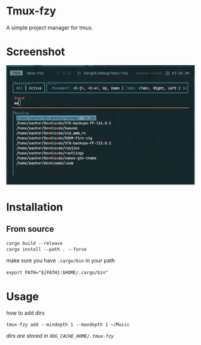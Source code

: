 # Tmux-fzy

A simple project manager for tmux.

# Screenshot

![](./Screenshot.png)

# Installation

## From source

```
cargo build --release
cargo install --path . --force
```

make sure you have `.cargo/bin` in your path

`export PATH="${PATH}:$HOME/.cargo/bin"`

# Usage

how to add dirs

```
tmux-fzy add --mindepth 1 --maxdepth 1 ~/Music
```

_dirs are stored in `XDG_CACHE_HOME/.tmux-fzy`_
